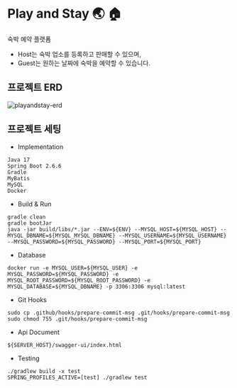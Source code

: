 # Play and Stay 🌏 🏠
숙박 예약 플랫폼
  - Host는 숙박 업소를 등록하고 판매할 수 있으며, 
  - Guest는 원하는 날짜에 숙박을 예약할 수 있습니다.



## 프로젝트 ERD
![playandstay-erd](https://user-images.githubusercontent.com/103729286/172188865-6c629ddb-fc50-490e-bb27-862d1de09e45.png)



## 프로젝트 세팅

- Implementation

```
Java 17
Spring Boot 2.6.6
Gradle
MyBatis
MySQL 
Docker
```

- Build & Run

```
gradle clean
gradle bootJar
java -jar build/libs/*.jar --ENV=${ENV} --MYSQL_HOST=${MYSQL_HOST} --MYSQL_DBNAME=${MYSQL_MYSQL_DBNAME} --MYSQL_USERNAME=${MYSQL_USERNAME} --MYSQL_PASSWORD=${MYSQL_PASSWORD} --MYSQL_PORT=${MYSQL_PORT}
```

- Database

```
docker run -e MYSQL_USER=${MYSQL_USER} -e MYSQL_PASSWORD=${MYSQL_PASSWORD} -e MYSQL_ROOT_PASSWORD=${MYSQL_ROOT_PASSWORD} -e MYSQL_DATABASE=${MYSQL_DBNAME} -p 3306:3306 mysql:latest
```

- Git Hooks

```
sudo cp .github/hooks/prepare-commit-msg .git/hooks/prepare-commit-msg
sudo chmod 755 .git/hooks/prepare-commit-msg
```

- Api Document

```
${SERVER_HOST}/swagger-ui/index.html
```

- Testing

```
./gradlew build -x test
SPRING_PROFILES_ACTIVE=[test] ./gradlew test
```
